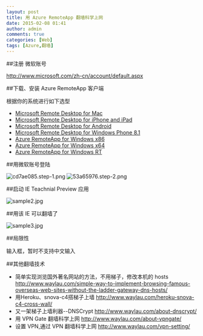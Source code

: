 ```yaml
---
layout: post
title: 用 Azure RemoteApp 翻墙科学上网 
date: 2015-02-08 01:41
author: admin
comments: true
categories: [Web]
tags: [Azure,翻墙]
---
```


##注册 微软账号

<http://www.microsoft.com/zh-cn/account/default.aspx>

##下载、安装 Azure RemoteApp 客户端

根据你的系统进行如下选型

* [Microsoft Remote Desktop for Mac](https://itunes.apple.com/us/app/microsoft-remote-desktop/id715768417)
* [Microsoft Remote Desktop for iPhone and iPad](https://itunes.apple.com/us/app/microsoft-remote-desktop/id714464092)
* [Microsoft Remote Desktop for Android](https://play.google.com/store/apps/details?id=com.microsoft.rdc.android)
* [Microsoft Remote Desktop for Windows Phone 8.1](http://www.windowsphone.com/en-us/store/app/microsoft-remote-desktop-preview/299b09ab-207e-441c-9e8e-c8d66c20b76b)
* [Azure RemoteApp for Windows x86](http://40588c6e-fe09-424e-b9ca-a24550a1532e.remoteapp.windowsazure.com/oobclient/x86/rdclientLauncher.application)
* [Azure RemoteApp for Windows x64](http://40588c6e-fe09-424e-b9ca-a24550a1532e.remoteapp.windowsazure.com/oobclient/amd64/rdclientLauncher.application)
* [Azure RemoteApp for Windows RT](http://40588c6e-fe09-424e-b9ca-a24550a1532e.remoteapp.windowsazure.com/oobclient/arm/en-us/RemoteApp.msi)

<!-- more -->

##用微软账号登陆

<img src="http://99btgc01.info/uploads/2015/02/cd7ae085.step-1.png" alt="cd7ae085.step-1.png" title="cd7ae085.step-1.png" />

<img src="http://99btgc01.info/uploads/2015/02/53a65976.step-2.png" alt="53a65976.step-2.png" title="53a65976.step-2.png" />

 
##启动 IE Teachnial Preview 应用

<img src="http://99btgc01.info/uploads/2015/02/sample2.jpg" alt="sample2.jpg" title="sample2.jpg" />

##用该 IE 可以翻墙了

<img src="http://99btgc01.info/uploads/2015/02/sample3.jpg" alt="sample3.jpg" title="sample3.jpg" />

##局限性

输入框，暂时不支持中文输入

##其他翻墙技术

* 简单实现浏览国外著名网站的方法，不用梯子，修改本机的 hosts <http://www.waylau.com/simple-way-to-implement-browsing-famous-overseas-web-sites-without-the-ladder-gateway-dns-hosts/>
* 用Heroku、snova-c4搭梯子上墙 <http://www.waylau.com/heroku-snova-c4-cross-wall/>
* 又一架梯子上墙利器--DNSCrypt <http://www.waylau.com/about-dnscrypt/>
* 用 VPN Gate 翻墙科学上网 <http://www.waylau.com/about-vpngate/>
* 设置 VPN,通过 VPN 翻墙科学上网 <http://www.waylau.com/vpn-setting/>